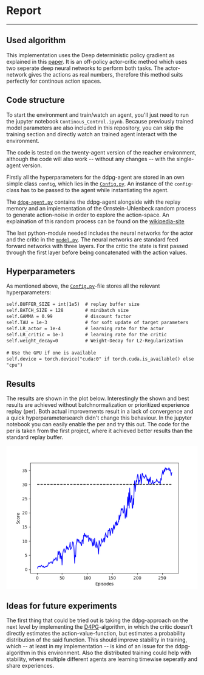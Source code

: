 # Report
---

## Used algorithm
This implementation uses the Deep deterministic policy gradient as explained in this [paper](https://arxiv.org/pdf/1509.02971.pdf). It is an off-policy actor-critic method which uses two seperate deep neural networks to perform both tasks. The actor-network gives the actions as real numbers, therefore this method suits perfectly for continous action spaces.

## Code structure
To start the environment and train/watch an agent, you'll just need to run the jupyter notebook `Continous_Control.ipynb`. Because previously trained model parameters are also included in this repository, you can skip the training section and directly watch an trained agent interact with the environment. 

The code is tested on the twenty-agent version of the reacher environment, although the code will also work -- without any changes -- with the single-agent version.

Firstly all the hyperparameters for the ddpg-agent are stored in an own simple class `config`, which lies in the [`Config.py`](https://github.com/ChaosMcChief/DRLND_p2_Continous_Control/blob/master/Config.py). An instance of the `config`-class has to be passed to the agent while instantiating the agent.

The [`ddpg-agent.py`](https://github.com/ChaosMcChief/DRLND_p2_Continous_Control/blob/master/ddpg_agent.py) contains the ddpg-agent alongside with the replay memory and an implementation of the Ornstein-Uhlenbeck random process to generate action-noise in order to explore the action-space. An explaination of this random process can be found on the [wikipedia-site](https://en.wikipedia.org/wiki/Ornstein%E2%80%93Uhlenbeck_process)

The last python-module needed includes the neural networks for the actor and the critic in the [`model.py`](https://github.com/ChaosMcChief/DRLND_p2_Continous_Control/blob/master/model.py). The neural networks are standard feed forward networks with three layers. For the critic the state is first passed through the first layer before being concatenated with the action values.

## Hyperparameters
As mentioned above, the [`Config.py`](https://github.com/ChaosMcChief/DRLND_p2_Continous_Control/blob/master/Config.py)-file stores all the relevant hyperparameters:

```
self.BUFFER_SIZE = int(1e5)  # replay buffer size
self.BATCH_SIZE = 128        # minibatch size
self.GAMMA = 0.99            # discount factor
self.TAU = 1e-3              # for soft update of target parameters
self.LR_actor = 1e-4         # learning rate for the actor 
self.LR_critic = 1e-3        # learning rate for the critic     
self.weight_decay=0          # Weight-Decay for L2-Regularization

# Use the GPU if one is available
self.device = torch.device("cuda:0" if torch.cuda.is_available() else "cpu")
```

## Results
The results are shown in the plot below. Interestingly the shown and best results are achieved without batchnormalization or prioritized experience replay (per). Both actual improvements result in a lack of convergence and a quick hyperparametersearch didn't change this behaviour. In the jupyter notebook you can easily enable the per and try this out. The code for the per is taken from the first project, where it achieved better results than the standard replay buffer.

![Scoreplot](https://github.com/ChaosMcChief/DRLND_p2_Continous_Control/blob/master/Scores.png)

## Ideas for future experiments
The first thing that could be tried out is taking the ddpg-approach on the next level by implementing the [D4PG](https://arxiv.org/pdf/1804.08617.pdf)-algorithm, in which the critic doesn't directly estimates the action-value-function, but estimates a probability distribution of the said function. This should improve stability in training, which -- at least in my implementation -- is kind of an issue for the ddpg-algorithm in this environment. Also the distributed training could help with stability, where multiple different agents are learning timewise seperatly and share experiences.
